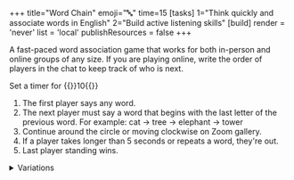+++
title="Word Chain"
emoji="🔤"
time=15
[tasks]
1="Think quickly and associate words in English"
2="Build active listening skills"
[build]
render = 'never'
list = 'local'
publishResources = false
+++

A fast-paced word association game that works for both in-person and online groups of any size. If you are playing online, write the order of players in the chat to keep track of who is next.

Set a timer for {{<timer>}}10{{</timer>}}

1. The first player says any word.
1. The next player must say a word that begins with the last letter of the previous word. For example: cat → tree → elephant → tower
1. Continue around the circle or moving clockwise on Zoom gallery.
1. If a player takes longer than 5 seconds or repeats a word, they're out.
1. Last player standing wins.

<details><summary>Variations</summary>

- Restrict words to specific categories (animals, countries, food)
- Words must be exactly 4 letters long
- Words must be related to the previous word in meaning

</details>
